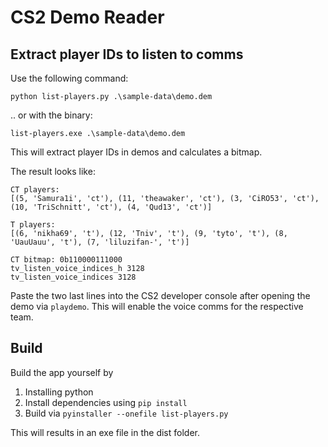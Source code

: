 # CS2 Demo Reader

## Extract player IDs to listen to comms

Use the following command:
```
python list-players.py .\sample-data\demo.dem
```
.. or with the binary:
```
list-players.exe .\sample-data\demo.dem
```

This will extract player IDs in demos and calculates a bitmap.

The result looks like:
```
CT players:
[(5, 'Samura1i', 'ct'), (11, 'theawaker', 'ct'), (3, 'CiRO53', 'ct'), (10, 'TriSchnitt', 'ct'), (4, 'Qud13', 'ct')]

T players:
[(6, 'nikha69', 't'), (12, 'Tniv', 't'), (9, 'tyto', 't'), (8, 'UauUauu', 't'), (7, 'liluzifan-', 't')]

CT bitmap: 0b110000111000
tv_listen_voice_indices_h 3128
tv_listen_voice_indices 3128
```

Paste the two last lines into the CS2 developer console after opening the demo via `playdemo`. This will enable the voice comms for the respective team.


## Build

Build the app yourself by
1. Installing python
2. Install dependencies using `pip install`
3. Build via `pyinstaller --onefile list-players.py`

This will results in an exe file in the dist folder.

